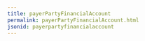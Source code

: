 ```yaml
---
title: payerPartyFinancialAccount
permalink: payerPartyFinancialAccount.html
jsonid: payerpartyfinancialaccount
---
```

